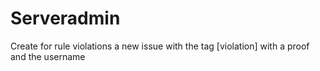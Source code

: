 # Serveradmin
Create for rule violations a new issue with the tag [violation] with a proof and the username
